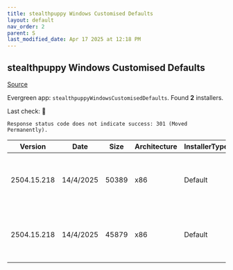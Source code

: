 ```yaml
---
title: stealthpuppy Windows Customised Defaults
layout: default
nav_order: 2
parent: S
last_modified_date: Apr 17 2025 at 12:18 PM
---
```


## stealthpuppy Windows Customised Defaults

[Source](https://stealthpuppy.com/image-customise/)

Evergreen app: `stealthpuppyWindowsCustomisedDefaults`. Found **2** installers.

Last check: 🔴
```
Response status code does not indicate success: 301 (Moved Permanently).
```

| Version     | Date      | Size  | Architecture | InstallerType | Type      | URI                                                                                                                                                                                                                  |
| ----------- | --------- | ----- | ------------ | ------------- | --------- | -------------------------------------------------------------------------------------------------------------------------------------------------------------------------------------------------------------------- |
| 2504.15.218 | 14/4/2025 | 50389 | x86          | Default       | intunewin | [https://github.com/aaronparker/image-customise/releases/download/v2504.15.218/Install-Defaults.intunewin](https://github.com/aaronparker/image-customise/releases/download/v2504.15.218/Install-Defaults.intunewin) |
| 2504.15.218 | 14/4/2025 | 45879 | x86          | Default       | zip       | [https://github.com/aaronparker/image-customise/releases/download/v2504.15.218/image-customise.zip](https://github.com/aaronparker/image-customise/releases/download/v2504.15.218/image-customise.zip)               |
